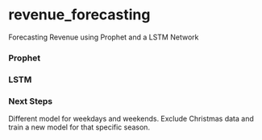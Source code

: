 # revenue_forecasting
Forecasting Revenue using Prophet and a LSTM Network

### Prophet


### LSTM

### Next Steps
Different model for weekdays and weekends.
Exclude Christmas data and train a new model for that specific season.
